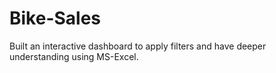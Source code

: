 # Bike-Sales
 Built an interactive dashboard to apply filters and have deeper understanding using MS-Excel.
